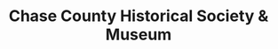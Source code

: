 ---
layout: repo
title: "Chase County Historical Society & Museum"
id: 11410
permalink: repos/11410/
---